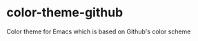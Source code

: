 color-theme-github
==================

Color theme for Emacs which is based on Github's color scheme
